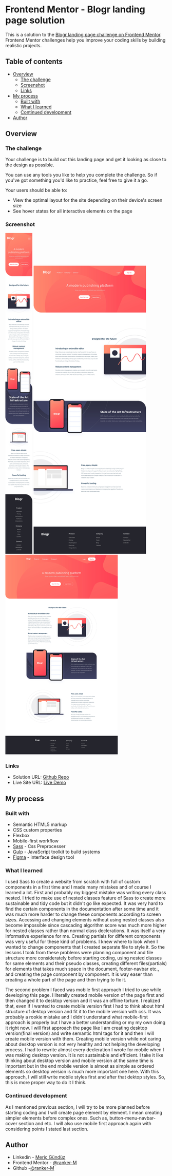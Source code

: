 # Frontend Mentor - Blogr landing page solution

This is a solution to the [Blogr landing page challenge on Frontend Mentor](https://www.frontendmentor.io/challenges/blogr-landing-page-EX2RLAApP). Frontend Mentor challenges help you improve your coding skills by building realistic projects.

## Table of contents

- [Overview](#overview)
  - [The challenge](#the-challenge)
  - [Screenshot](#screenshot)
  - [Links](#links)
- [My process](#my-process)
  - [Built with](#built-with)
  - [What I learned](#what-i-learned)
  - [Continued development](#continued-development)
- [Author](#author)

## Overview

### The challenge

Your challenge is to build out this landing page and get it looking as close to the design as possible.

You can use any tools you like to help you complete the challenge. So if you've got something you'd like to practice, feel free to give it a go.

Your users should be able to:

- View the optimal layout for the site depending on their device's screen size
- See hover states for all interactive elements on the page

### Screenshot

<img src="./Screenshots/blogr-mobile.jpg" alt="Mobile screenshot" height="1000"> </img>
<img src="./Screenshots/blogr-laptop.jpg" alt="Laptop screenshot" width="350"> </img>
<img src="./Screenshots/blogr-4k.jpg" alt="4K screenshot" width="350"> </img>

### Links

- Solution URL: [Github Repo](https://github.com/ranker-M/ranker-M.github.io/tree/main/blogr-landing-page)
- Live Site URL: [Live Demo](https://ranker-m.github.io/blogr-landing-page/)

## My process

### Built with

- Semantic HTML5 markup
- CSS custom properties
- Flexbox
- Mobile-first workflow
- [Sass](https://sass-lang.com/) - Css Preprocesser
- [Gulp](https://gulpjs.com) - JavaScript toolkit to build systems
- [Figma](https://www.figma.com) - interface design tool

### What I learned

I used Sass to create a website from scratch with full of custom components in a first time and I made many mistakes and of course I learned a lot. First and probably my biggest mistake was writing every class nested. I tried to make use of nested classes feature of Sass to create more sustainable and tidy code but it didn't go like expected. It was very hard to find the certain components in the documentation after some time and it was much more harder to change these components according to screen sizes. Accessing and changing elements without using nested classes also become impossible since cascading algorithm score was much more higher for nested classes rather than normal class declerations. It was itself a very informative experience for me. Creating partials for different components was very useful for these kind of problems. I knew where to look when I wanted to change components that I created separate file to style it. So the lessons I took from these problems were planning component and file structure more considerately before starting coding, using nested classes for same elements and their pseudo classes, creating different files(partials) for elements that takes much space in the document, footer-navbar etc., and creating the page component by component. It is way easer than creating a whole part of the page and then trying to fix it.

The second problem I faced was mobile first approach I tried to use while developing this page. I literally created mobile version of the page first and then changed it to desktop version and it was an offline torture. I realized that, even if I wanted to create mobile version first I had to think about html structure of dektop version and fit it to the mobile version with css. It was probably a rookie mistake and I didn't understand what mobile-first approach is properly but I have a better understanding or my my own doing it right now. I will first approach the page like I am creating desktop version(final version) and write semantic html tags for it and then I will create mobile version with them. Creating mobile version while not caring about desktop version is not very healthy and not helping the developing process. I had to rewrite almost every decleration I wrote for mobile when I was making desktop version. It is not sustainable and efficient. I take it like thinking about desktop version and mobile version at the same time is important but in the end mobile version is almost as simple as ordered elements so desktop version is much more important one here. With this approach, I will still write mobile styles first and after that dektop styles. So, this is more proper way to do it I think.

### Continued development

As I mentioned previous section, I will try to be more planned before starting coding and I will create page element by element. I mean creating simpler elements before complex ones. Such as, button-menu-navbar-cover section and etc. I will also use mobile first approach again with considering points I stated last section.

## Author

- Linkedin - [Meriç Gündüz](https://www.linkedin.com/in/meriç-gündüz-198a99186/)
- Frontend Mentor - [@ranker-M](https://www.frontendmentor.io/profile/ranker-M)
- Github -[@ranker-M](https://github.com/ranker-M)
